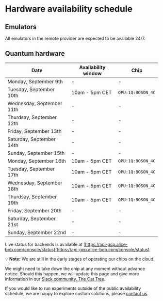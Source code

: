 # Hardware availability schedule

## Emulators

All emulators in the remote provider are expected to be available 24/7.

## Quantum hardware

| Date | Availability window | Chip |
| --- | --- | --- |
| Monday, September 9th | - | - |
| Tuesday, September 10th | 10am - 5pm CET | `QPU:1Q:BOSON_4C` |
| Wednesday, September 11th | - | - |
| Thurdsay, September 12th | - | - |
| Friday, September 13th | - | - |
| Saturday, September 14th | - | - |
| Sunday, September 15th | - | - |
| Monday, September 16th | 10am - 5pm CET | `QPU:1Q:BOSON_4C` |
| Tuesday, September 17th | 10am - 5pm CET | `QPU:1Q:BOSON_4C` |
| Wednesday, September 18th | 10am - 5pm CET | `QPU:1Q:BOSON_4C` |
| Thurdsay, September 19th | 10am - 5pm CET | `QPU:1Q:BOSON_4C` |
| Friday, September 20th | - | - |
| Saturday, September 21st | - | - |
| Sunday, September 22nd | - | - |


Live status for backends is available at [https://api-gcp.alice-bob.com/console/status](https://api-gcp.alice-bob.com/console/status)

💡 **Note:** We are still in the early stages of operating our chips on the cloud.

We might need to take down the chip at any moment without advance notice. Should this happen, we will update this page and give more information in our [Slack community, The Cat Tree](https://join.slack.com/t/the-cat-tree/shared_invite/zt-2cg0a3rno-PP~AaUztS3dtiRyzsawlnQ).

If you would like to run experiments outside of the public availability schedule, we are happy to explore custom solutions, please [contact us](../contact_us.md).
